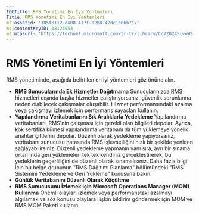 ```yaml
---
TOCTitle: RMS Yönetimi En İyi Yöntemleri
Title: RMS Yönetimi En İyi Yöntemleri
ms:assetid: '385f8112-da00-417f-a2b8-42dc1e06b717'
ms:contentKeyID: 18125053
ms:mtpsurl: 'https://technet.microsoft.com/tr-tr/library/Cc720245(v=WS.10)'
---
```


RMS Yönetimi En İyi Yöntemleri
==============================

RMS yönetiminde, aşağıda belirtilen en iyi yöntemleri göz önüne alın.

-   **RMS Sunucularında Ek Hizmetler Dağıtmama**
    Sunucularınızda RMS hizmetleri dışında başka hizmetler çalıştırıyorsanız, güvenlik sorunlarına neden olabilecek çakışmalar oluşabilir. Hizmet performansındaki azalma veya çakışmayı izlemek için performans sayaçları kullanın.
-   **Yapılandırma Veritabanlarını Sık Aralıklarla Yedekleme**
    Yapılandırma veritabanları, RMS'nin çalışması için gerekli olan bilgileri depolar. Ayrıca, kök sertifika kümesi yapılandırma veritabanı da tüm yüklemeye yönelik anahtar çiftlerini depolar. Düzenli olarak yedekleme yapıyorsanız, veritabanı sunucusu hatasında RMS işlevselliğini hızlı bir şekilde yeniden sağlayabilirsiniz. Düzenli yedekleme yapmanın yanı sıra, ayrı bir sınama ortamında geri yüklemeleri tek tek kendiniz gerçekleştirerek, bu yedeklerin geçerliliğini de düzenli olarak sınamalısınız. Daha fazla bilgi için bu belge grubunun "RMS Dağıtımı Planlama" bölümündeki "RMS Sistemini Yedekleme ve Geri Yükleme" konusuna bakın.
-   **Günlük Veritabanını Düzenli Olarak Küçültme**
-   **RMS Sunucusunu İzlemek için Microsoft Operations Manager (MOM) Kullanma**
    Önemli olayları izlemek veya performanstaki azalmayı algılamak ve söz konusu olaylara ilişkin bildirim göndermek için MOM ve RMS MOM Paketi kullanın.
